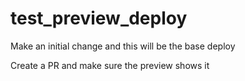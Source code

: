 # test_preview_deploy

Make an initial change and this will be the base deploy

Create a PR and make sure the preview shows it
